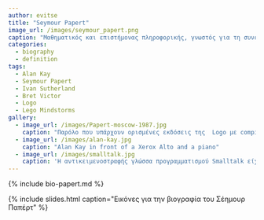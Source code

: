 ```yaml
---
author: evitse
title: "Seymour Papert"
image_url: /images/seymour_papert.png
caption: "Μαθηματικός και επιστήμονας πληροφορικής, γνωστός για τη συνεισφορά του στους τρόπους με τους οποίους η τεχνολογία μπορεί να υποστηρίξει τη μάθηση."
categories: 
  - biography
  - definition
tags:
  - Alan Kay
  - Seymour Papert
  - Ivan Sutherland
  - Bret Victor
  - Logo
  - Lego Mindstorms
gallery:
  - image_url: /images/Papert-moscow-1987.jpg
    caption: "Παρόλο που υπάρχουν ορισμένες εκδόσεις της  Logo με compiler, γενικά εφαρμόζεται ως interpreted  γλώσσα. Η αλληλεπίδραση αυτής της προσέγγισης παρέχει στον χρήστη άμεση ανατροφοδότηση σχετικά με τις μεμονωμένες οδηγίες, βοηθώντας έτσι στη διαδικασία debugging και την εκμάθηση"
  - image_url: /images/alan-kay.jpg
    caption: "Alan Kay in front of a Xerox Alto and a piano"
  - image_url: /images/smalltalk.jpg
    caption: 'Η αντικειμενοστραφής γλώσσα προγραμματισμού Smalltalk είχε έμφαση σε οντότητες υψηλού επιπέδου και στην διάδραση με τον χρήστη και έτσι διευκόλυνε την κατασκευή και τις δοκιμές του λογισμικού που τελικά οδήγησε στους πρώτους επιτυχημένους εμπορικά επιτραπέζιους υπολογιστές'
---
```


{% include bio-papert.md %}

{% include slides.html caption="Εικόνες για την βιογραφία του Σέημουρ Παπέρτ" %}

